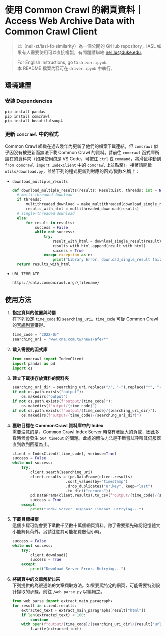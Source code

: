# 使用 Common Crawl 的網頁資料｜Access Web Archive Data with Common Crawl Client

> 此（neil-zt/iasl-fb-similarity）為一個公開的 GitHub repository，IASL 如果有人需要使用可以直接複製，有問題請聯絡 neil.lu@duke.edu。
  
> For English instructions, go to `driver.ipynb`.   
> 本 README 檔案內容可在 `driver.ipynb` 中執行。

## 環境建置
### 安裝 Dependencies
```zsh
pip install pandas
pip install comcrawl 
pip install beautifulsoup4
```
### 更新 `comcrawl` 中的程式
Common Crawl 組織在過去幾年內更新了他們的檔案下載連結，但 `comcrawl` 似乎因沒有被更新而無法下載 Common Crawl 的資料。請前往 `comcrawl` 函式庫所謂在的資料夾（如果使用的是 VS Code，可按住 `ctrl` 或 `command`，將滑鼠移動到 `from comcrawl import IndexClient` 中的 `comcrawl` 上並點擊）。接著請開啟 `utils/download.py`，並將下列的程式更新到對應的函式/變數名稱上：
- `download_multiple_results`
  ```python
  def download_multiple_results(results: ResultList, threads: int = None) -> ResultList:
    # multi-threaded download
    if threads:
        multithreaded_download = make_multithreaded(download_single_result, threads)
        results_with_html = multithreaded_download(results)
    # single-threaded download
    else:
        for result in results:
            success = False
            while not success:
                try:
                    result_with_html = download_single_result(result)
                    results_with_html.append(result_with_html)
                    success = True
                except Exception as e:
                    print("Library Error: download_single_result failed, retrying...")
    return results_with_html
  ```
- `URL_TEMPLATE`
  ```python
  https://data.commoncrawl.org/{filename}
  ``` 

## 使用方法

1. **指定資料的位置與時間**  
在下列設定 `time_code` 和 `searching_uri`。`time_code` 可從 Common Crawl 的[官網列表](https://commoncrawl.org/the-data/get-started/)獲得。

    ```python
    time_code = "2022-05"
    searching_uri = "www.cna.com.tw/news/afe/*"
    ```

2. **載入需要的函式庫**  
    ```python
    from comcrawl import IndexClient
    import pandas as pd
    import os
    ```

3. **建立下載後存放資料的資料夾**  
    ```python
    searching_uri_dir = searching_uri.replace("/", "-").replace("*", "-all")
    if not os.path.exists("output"):
        os.makedirs("output")
    if not os.path.exists(f"output/{time_code}"):
        os.makedirs(f"output/{time_code}")
    if not os.path.exists(f"output/{time_code}/{searching_uri_dir}"):
        os.makedirs(f"output/{time_code}/{searching_uri_dir}")
    ```

4. **獲取目標在 Common Crawl 資料庫中的 Index**  
    需要注意的是，Common Crawl Index Server 時常有著龐大的負載，因此多數時候會發生 `504 timeout` 的問題。此處的解決方法是不斷嘗試呼叫其伺服器直到收到回覆為止。 
    ```python
    client = IndexClient([time_code], verbose=True)
    success = False
    while not success:
        try:
            client.search(searching_uri)
            client.results = (pd.DataFrame(client.results)
                            .sort_values(by="timestamp")
                            .drop_duplicates("urlkey", keep="last")
                            .to_dict("records"))
            pd.DataFrame(client.results).to_csv(f"output/{time_code}/{searching_uri_dir}/index.csv", index=False)
            success = True
        except:
            print("Index Server Response Timeout. Retrying...")
    ```

5. **下載目標檔案**  
這個步驟可能會要下載數千至數十萬個網頁資料，除了需要預先確認記憶體大小能夠負荷外，另請注意其可能花費數個小時。
    ```python
    success = False
    while not success:
        try:
            client.download()
            success = True
        except:
            print("Download Server Error. Retrying...")
    ```

6. **將網頁中的文章解析出來**  
    下列提供的為很通略的文章擷取方法。如果要爬特定的網頁，可能需要特別設計擷取的步驟。前往 `/web_parse.py` 以編輯之。
    ```python
    from web_parse import extract_main_paragraphs
    for result in client.results:
        extracted_text = extract_main_paragraphs(result["html"])
        if len(extracted_text) < 100:
            continue
        with open(f"output/{time_code}/{searching_uri_dir}/{result['urlkey'].replace('/', '-')}.txt", "w") as f:
            f.write(extracted_text)
    ```